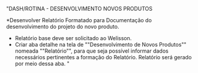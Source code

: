 "DASH/ROTINA - DESENVOLVIMENTO NOVOS PRODUTOS

*Desenvolver Relatório Formatado para Documentação do desenvolvimento do projeto do novo produto.

- Relatório base deve ser solicitado ao Welisson. 
- Criar aba detalhe na tela de ""Desenvolvimento de Novos Produtos"" nomeada ""Relatório"", para que seja possível informar dados necessários pertinentes a formação do Relatório. Relatório será gerado por meio dessa aba. "